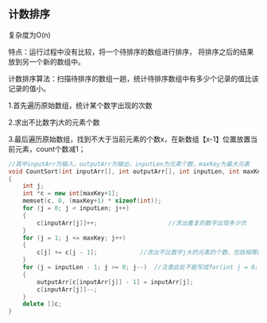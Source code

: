## 计数排序

复杂度为O(n)

特点：运行过程中没有比较，将一个待排序的数组进行排序， 将排序之后的结果放到另一个新的数组中。

计数排序算法：扫描待排序的数组一趟，统计待排序数组中有多少个记录的值比该记录的值小。

1.首先遍历原始数组，统计某个数字出现的次数

2.求出不比数字j大的元素个数

3.最后遍历原始数组，找到不大于当前元素的个数x，在新数组【x-1】位置放置当前元素，count个数减1；

```C++
//其中inputArr为输入，outputArr为输出，inputLen为元素个数，maxKey为最大元素
void CountSort(int inputArr[], int outputArr[], int inputLen, int maxKey)
{
    int j;
    int *c = new int[maxKey+1];
    memset(c, 0, (maxKey+1) * sizeof(int));
    for (j = 0; j < inputLen; j++)
	{
        c[inputArr[j]]++;                    //求出重复的数字出现多少次
	}
    for (j = 1; j <= maxKey; j++) 
	{
        c[j] += c[j - 1];            //求出不比数字j大的元素的个数，包括相等的
	}
    for (j = inputLen - 1; j >= 0; j--)  //注意此处不能写成for(int j = 0; j < inputLen; j++)，否则会造成排序算法的不稳定
    {
        outputArr[c[inputArr[j]] - 1] = inputArr[j];
        c[inputArr[j]]--;
    }
    delete []c;
}

```

